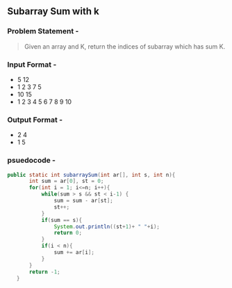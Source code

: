 ## Subarray Sum with k
### Problem Statement -
> Given an array and K, return the indices of subarray which has sum K.

### Input Format -
* 5 12
* 1 2 3 7 5
* 10 15
* 1 2 3 4 5 6 7 8 9 10
 ### Output Format - 
 * 2 4
 * 1 5
 ### psuedocode -
 ```java
 public static int subarraySum(int ar[], int s, int n){
        int sum = ar[0], st = 0;
        for(int i = 1; i<=n; i++){
            while(sum > s && st < i-1) {
                sum = sum - ar[st];
                st++;
            }
            if(sum == s){
                System.out.println((st+1)+ " "+i);
                return 0;
            }
            if(i < n){
                sum += ar[i];
            }
        }
        return -1;
    }
 ```